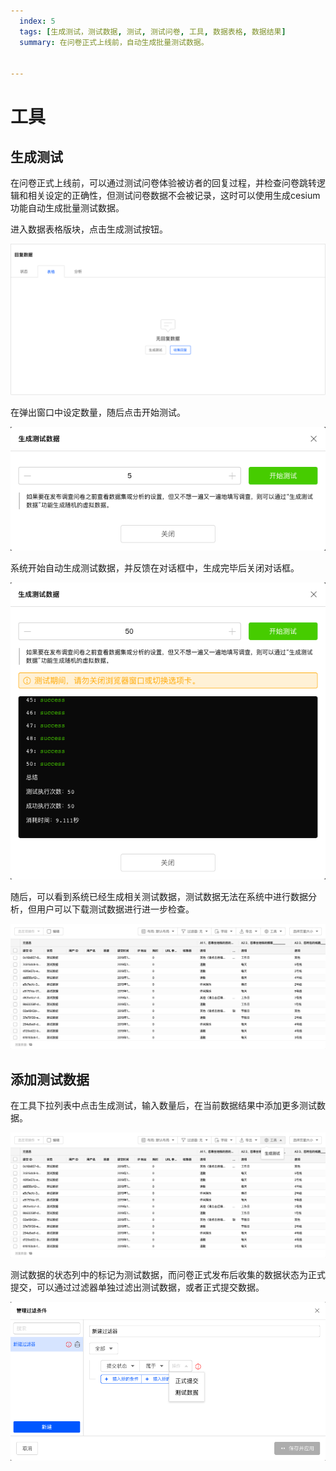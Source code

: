 ```yaml
---
  index: 5
  tags: [生成测试，测试数据, 测试, 测试问卷, 工具, 数据表格, 数据结果]
  summary: 在问卷正式上线前，自动生成批量测试数据。


---
```




# 工具

## 生成测试

在问卷正式上线前，可以通过测试问卷体验被访者的回复过程，并检查问卷跳转逻辑和相关设定的正确性，但测试问卷数据不会被记录，这时可以使用生成cesium功能自动生成批量测试数据。

进入数据表格版块，点击生成测试按钮。

<img src='../assets/02dataTable/05dataTool/noDataResult.png'>

在弹出窗口中设定数量，随后点击开始测试。

<img src='../assets/02dataTable/05dataTool/buildTestData.png'>

系统开始自动生成测试数据，并反馈在对话框中，生成完毕后关闭对话框。

<img src='../assets/02dataTable/05dataTool/buildingTestData.png'>

随后，可以看到系统已经生成相关测试数据，测试数据无法在系统中进行数据分析，但用户可以下载测试数据进行进一步检查。

<img src='../assets/02dataTable/05dataTool/testDataResult.png'>

## 添加测试数据

在工具下拉列表中点击生成测试，输入数量后，在当前数据结果中添加更多测试数据。

<img src='../assets/02dataTable/05dataTool/testDataTool.png'>

测试数据的状态列中的标记为测试数据，而问卷正式发布后收集的数据状态为正式提交，可以通过过滤器单独过滤出测试数据，或者正式提交数据。

<img src='../assets/02dataTable/05dataTool/exportTestData.png'>
